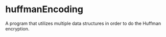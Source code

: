 # huffmanEncoding
A program that utilizes multiple data structures in order to do the Huffman encryption.
